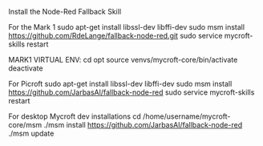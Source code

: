 Install the Node-Red Fallback Skill

For the Mark 1
sudo apt-get install libssl-dev libffi-dev
sudo msm install https://github.com/RdeLange/fallback-node-red.git
sudo service mycroft-skills restart

MARK1 VIRTUAL ENV:
cd opt
source venvs/mycroft-core/bin/activate
deactivate

For Picroft
sudo apt-get install libssl-dev libffi-dev
sudo msm install https://github.com/JarbasAl/fallback-node-red
sudo service mycroft-skills restart

For desktop Mycroft dev installations
cd /home/username/mycroft-core/msm
./msm install https://github.com/JarbasAl/fallback-node-red
./msm update
